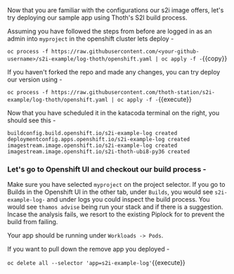 Now that you are familiar with the configurations our s2i image offers, let's try deploying our sample app using Thoth's S2I build process. 

Assuming you have followed the steps from before are logged in as an admin into `myproject` in the openshift cluster lets deploy - 

``oc process -f https://raw.githubusercontent.com/<your-github-username>/s2i-example/log-thoth/openshift.yaml | oc apply -f -``{{copy}}

If you haven't forked the repo and made any changes, you can try deploy our version using - 

``oc process -f https://raw.githubusercontent.com/thoth-station/s2i-example/log-thoth/openshift.yaml | oc apply -f -``{{execute}}


Now that you have scheduled it in the katacoda terminal on the right, you should see this - 
```
buildconfig.build.openshift.io/s2i-example-log created
deploymentconfig.apps.openshift.io/s2i-example-log created
imagestream.image.openshift.io/s2i-example-log created
imagestream.image.openshift.io/s2i-thoth-ubi8-py36 created
```

### Let's go to Openshift UI and checkout our build process - 

Make sure you have selected `myproject` on the project selector. 
If you go to Builds in the Openshift UI in the other tab, under `Builds`, you would see `s2i-example-log-` and under logs you could inspect the build process. 
You would see `thamos advise` being run your stack and if there is a suggestion. 
Incase the analysis fails, we resort to the existing Piplock for to prevent the build from failing. 

Your app should be running under `Workloads -> Pods`.

If you want to pull down the remove app you deployed - 

``oc delete all --selector 'app=s2i-example-log'``{{execute}}